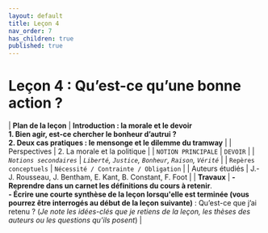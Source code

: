 ```yaml
---
layout: default
title: Leçon 4
nav_order: 7
has_children: true
published: true
---
```


# Leçon 4 : Qu’est-ce qu’une bonne action ?


| **Plan de la leçon**    | **Introduction : la morale et le devoir <br />1. Bien agir, est-ce chercher le bonheur d’autrui ?<br />2. Deux cas pratiques : le mensonge et le dilemme du tramway**   |
| Perspectives            | 2. La morale et la politique    |
| `NOTION PRINCIPALE`   | `DEVOIR`      |
| *`Notions secondaires`* | *`Liberté`, `Justice`, `Bonheur`, `Raison`, `Vérité`*  |
| `Repères conceptuels`   | `Nécessité / Contrainte / Obligation`   |
| Auteurs étudiés   | J.-J. Rousseau, J. Bentham, E. Kant, B. Constant, F. Foot |
| **Travaux**     | **- Reprendre dans un carnet les définitions du cours à retenir**. <br>**- Écrire une courte synthèse de la leçon lorsqu'elle est terminée (vous pourrez être interrogés au début de la leçon suivante)** : Qu’est-ce que j’ai retenu ? (*Je note les idées-clés que je retiens de la leçon, les thèses des auteurs ou les questions qu’ils posent*) |




